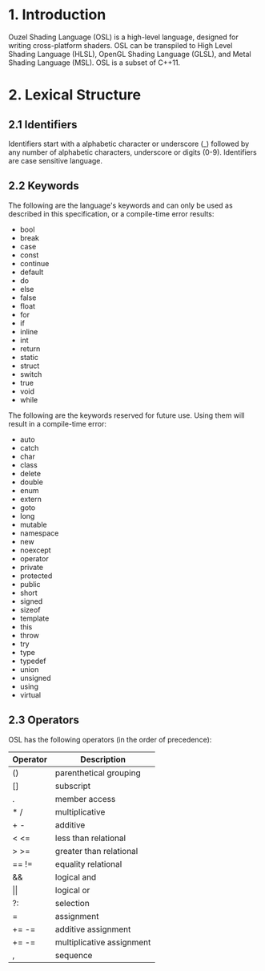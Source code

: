# 1. Introduction
Ouzel Shading Language (OSL) is a high-level language, designed for writing cross-platform shaders. OSL can be transpiled to High Level Shading Language (HLSL), OpenGL Shading Language (GLSL), and Metal Shading Language (MSL). OSL is a subset of C++11.

# 2. Lexical Structure

## 2.1 Identifiers

Identifiers start with a alphabetic character or underscore (_) followed by any number of alphabetic characters, underscore or digits (0-9). Identifiers are case sensitive language.

## 2.2 Keywords

The following are the language's keywords and can only be used as described in this specification, or a compile-time error results:

* bool
* break
* case
* const
* continue
* default
* do
* else
* false
* float
* for
* if
* inline
* int
* return
* static
* struct
* switch
* true
* void
* while

The following are the keywords reserved for future use. Using them will result in a compile-time error:

* auto
* catch
* char
* class
* delete
* double
* enum
* extern
* goto
* long
* mutable
* namespace
* new
* noexcept
* operator
* private
* protected
* public
* short
* signed
* sizeof
* template
* this
* throw
* try
* type
* typedef
* union
* unsigned
* using
* virtual

## 2.3 Operators

OSL has the following operators (in the order of precedence):

| Operator | Description |
|----------|-------------|
| () | parenthetical grouping |
| [] | subscript |
| . | member access |
| \* / | multiplicative |
| \+ \- | additive |
| < <= | less than relational |
| > >= | greater than relational |
| == != | equality relational |
| && | logical and |
| \|\| | logical or |
| ?: | selection |
| = | assignment |
| += -= | additive assignment |
| += -= | multiplicative assignment |
| , | sequence |